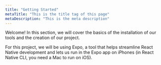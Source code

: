 ```yaml
---
title: "Getting Started"
metaTitle: "This is the title tag of this page"
metaDescription: "This is the meta description"
---
```


Welcome! In this section, we will cover the basics of the installation of our tools and the creation of our project.

For this project, we will be using Expo, a tool that helps streamline React Native development and lets us run in the Expo app on iPhones (in React Native CLI, you need a Mac to run on iOS).